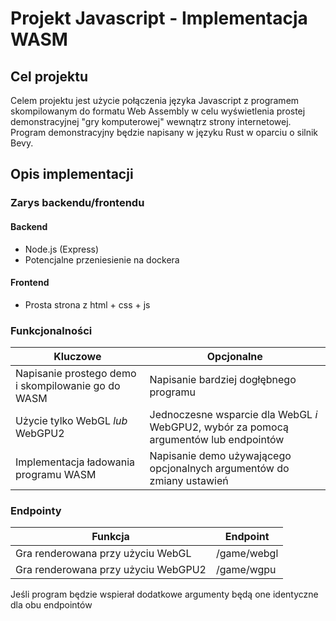 # Projekt Javascript - Implementacja WASM
## Cel projektu
Celem projektu jest użycie połączenia języka Javascript z programem skompilowanym do formatu Web Assembly w celu wyświetlenia prostej demonstracyjnej "gry komputerowej" wewnątrz strony internetowej. \
Program demonstracyjny będzie napisany w języku Rust w oparciu o silnik Bevy.
## Opis implementacji
### Zarys backendu/frontendu
#### Backend
- Node.js (Express)
- Potencjalne przeniesienie na dockera
#### Frontend
- Prosta strona z html + css + js
### Funkcjonalności
| Kluczowe | Opcjonalne
| - | - |
| Napisanie prostego demo i skompilowanie go do WASM | Napisanie bardziej dogłębnego programu
| Użycie tylko WebGL *lub* WebGPU2 | Jednoczesne wsparcie dla WebGL *i* WebGPU2, wybór za pomocą argumentów lub endpointów
| Implementacja ładowania programu WASM | Napisanie demo używającego opcjonalnych argumentów do zmiany ustawień
### Endpointy
| Funkcja | Endpoint |
| - | - |
| Gra renderowana przy użyciu WebGL | /game/webgl |
| Gra renderowana przy użyciu WebGPU2 | /game/wgpu |

Jeśli program będzie wspierał dodatkowe argumenty będą one identyczne dla obu endpointów
